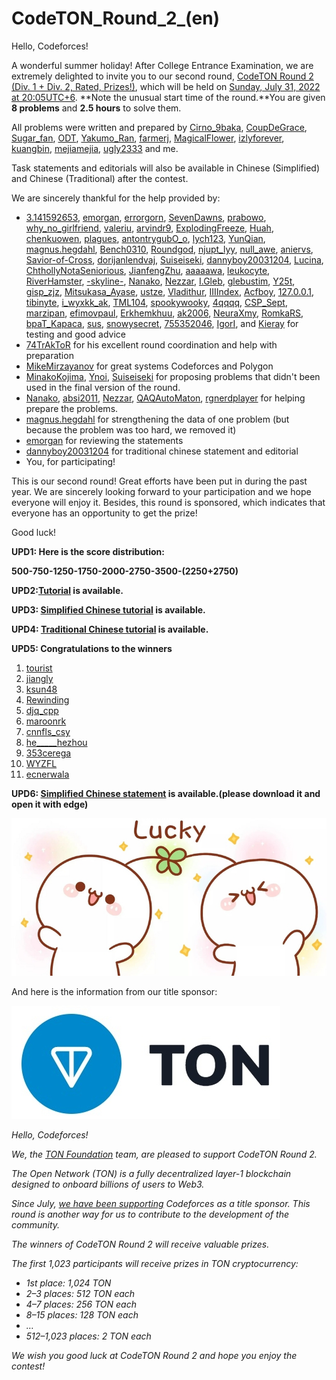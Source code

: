 # CodeTON_Round_2_(en)

Hello, Codeforces!

A wonderful summer holiday! After College Entrance Examination, we are extremely delighted to invite you to our second round, [CodeTON Round 2 (Div. 1 + Div. 2, Rated, Prizes!)](https://codeforces.com/contest/1704), which will be held on [Sunday, July 31, 2022 at 20:05UTC+6](https://codeforces.com/https://www.timeanddate.com/worldclock/fixedtime.html?day=31&month=7&year=2022&hour=17&min=5&sec=0&p1=166). **Note the unusual start time of the round.**You are given **8 problems** and **2.5 hours** to solve them.

All problems were written and prepared by [Cirno_9baka](https://codeforces.com/profile/Cirno_9baka "International Grandmaster Cirno_9baka"), [CoupDeGrace](https://codeforces.com/profile/CoupDeGrace "Master CoupDeGrace"), [Sugar_fan](https://codeforces.com/profile/Sugar_fan "Legendary Grandmaster Sugar_fan"), [ODT](https://codeforces.com/profile/ODT "Master ODT"), [Yakumo_Ran](https://codeforces.com/profile/Yakumo_Ran "Master Yakumo_Ran"), [farmerj](https://codeforces.com/profile/farmerj "Expert farmerj"), [MagicalFlower](https://codeforces.com/profile/MagicalFlower "Grandmaster MagicalFlower"), [izlyforever](https://codeforces.com/profile/izlyforever "Candidate Master izlyforever"), [kuangbin](https://codeforces.com/profile/kuangbin "Master kuangbin"), [mejiamejia](https://codeforces.com/profile/mejiamejia "Expert mejiamejia"), [ugly2333](https://codeforces.com/profile/ugly2333 "Legendary Grandmaster ugly2333") and me. 

Task statements and editorials will also be available in Chinese (Simplified) and Chinese (Traditional) after the contest.

We are sincerely thankful for the help provided by:

 * [3.141592653](https://codeforces.com/profile/3.141592653 "Grandmaster 3.141592653"), [emorgan](https://codeforces.com/profile/emorgan "Grandmaster emorgan"), [errorgorn](https://codeforces.com/profile/errorgorn "International Grandmaster errorgorn"), [SevenDawns](https://codeforces.com/profile/SevenDawns "Master SevenDawns"), [prabowo](https://codeforces.com/profile/prabowo "Grandmaster prabowo"), [why_no_girlfriend](https://codeforces.com/profile/why_no_girlfriend "International Grandmaster why_no_girlfriend"), [valeriu](https://codeforces.com/profile/valeriu "Master valeriu"), [arvindr9](https://codeforces.com/profile/arvindr9 "Master arvindr9"), [ExplodingFreeze](https://codeforces.com/profile/ExplodingFreeze "Master ExplodingFreeze"), [Huah](https://codeforces.com/profile/Huah "Grandmaster Huah"), [chenkuowen](https://codeforces.com/profile/chenkuowen "Grandmaster chenkuowen"), [plagues](https://codeforces.com/profile/plagues "Master plagues"), [antontrygubO_o](https://codeforces.com/profile/antontrygubO_o "International Grandmaster antontrygubO_o"), [lych123](https://codeforces.com/profile/lych123 "Master lych123"), [YunQian](https://codeforces.com/profile/YunQian "Master YunQian"), [magnus.hegdahl](https://codeforces.com/profile/magnus.hegdahl "Master magnus.hegdahl"), [Bench0310](https://codeforces.com/profile/Bench0310 "Grandmaster Bench0310"), [Roundgod](https://codeforces.com/profile/Roundgod "Grandmaster Roundgod"), [njupt_lyy](https://codeforces.com/profile/njupt_lyy "Master njupt_lyy"), [null_awe](https://codeforces.com/profile/null_awe "Master null_awe"), [aniervs](https://codeforces.com/profile/aniervs "Expert aniervs"), [Savior-of-Cross](https://codeforces.com/profile/Savior-of-Cross "Grandmaster Savior-of-Cross"), [dorijanlendvaj](https://codeforces.com/profile/dorijanlendvaj "International Grandmaster dorijanlendvaj"), [Suiseiseki](https://codeforces.com/profile/Suiseiseki "International Grandmaster Suiseiseki"), [dannyboy20031204](https://codeforces.com/profile/dannyboy20031204 "Master dannyboy20031204"), [Lucina](https://codeforces.com/profile/Lucina "Master Lucina"), [ChthollyNotaSeniorious](https://codeforces.com/profile/ChthollyNotaSeniorious "Master ChthollyNotaSeniorious"), [JianfengZhu](https://codeforces.com/profile/JianfengZhu "International Grandmaster JianfengZhu"), [aaaaawa](https://codeforces.com/profile/aaaaawa "Grandmaster aaaaawa"), [leukocyte](https://codeforces.com/profile/leukocyte "International Master leukocyte"), [RiverHamster](https://codeforces.com/profile/RiverHamster "Grandmaster RiverHamster"), [-skyline-](https://codeforces.com/profile/-skyline- "International Grandmaster -skyline-"), [Nanako](https://codeforces.com/profile/Nanako "Master Nanako"), [Nezzar](https://codeforces.com/profile/Nezzar "Candidate Master Nezzar"), [I.Gleb](https://codeforces.com/profile/I.Gleb "Master I.Gleb"), [glebustim](https://codeforces.com/profile/glebustim "Master glebustim"), [Y25t](https://codeforces.com/profile/Y25t "International Grandmaster Y25t"), [gisp_zjz](https://codeforces.com/profile/gisp_zjz "International Grandmaster gisp_zjz"), [Mitsukasa_Ayase](https://codeforces.com/profile/Mitsukasa_Ayase "Master Mitsukasa_Ayase"), [ustze](https://codeforces.com/profile/ustze "Grandmaster ustze"), [Vladithur](https://codeforces.com/profile/Vladithur "Master Vladithur"), [IIIIndex](https://codeforces.com/profile/IIIIndex "Candidate Master IIIIndex"), [Acfboy](https://codeforces.com/profile/Acfboy "Candidate Master Acfboy"), [127.0.0.1](https://codeforces.com/profile/127.0.0.1 "Candidate Master 127.0.0.1"), [tibinyte](https://codeforces.com/profile/tibinyte "Expert tibinyte"), [i_wyxkk_ak](https://codeforces.com/profile/i_wyxkk_ak "Expert i_wyxkk_ak"), [TML104](https://codeforces.com/profile/TML104 "Expert TML104"), [spookywooky](https://codeforces.com/profile/spookywooky "Expert spookywooky"), [4qqqq](https://codeforces.com/profile/4qqqq "Expert 4qqqq"), [CSP_Sept](https://codeforces.com/profile/CSP_Sept "Expert CSP_Sept"), [marzipan](https://codeforces.com/profile/marzipan "Expert marzipan"), [efimovpaul](https://codeforces.com/profile/efimovpaul "Expert efimovpaul"), [Erkhemkhuu](https://codeforces.com/profile/Erkhemkhuu "Expert Erkhemkhuu"), [ak2006](https://codeforces.com/profile/ak2006 "Specialist ak2006"), [NeuraXmy](https://codeforces.com/profile/NeuraXmy "Candidate Master NeuraXmy"), [RomkaRS](https://codeforces.com/profile/RomkaRS "Pupil RomkaRS"), [bpaT_Kapaca](https://codeforces.com/profile/bpaT_Kapaca "Pupil bpaT_Kapaca"), [sus](https://codeforces.com/profile/sus "Pupil sus"), [snowysecret](https://codeforces.com/profile/snowysecret "Master snowysecret"), [755352046](https://codeforces.com/profile/755352046 "Candidate Master 755352046"), [IgorI](https://codeforces.com/profile/IgorI "Grandmaster IgorI"), and [Kieray](https://codeforces.com/profile/Kieray "Newbie Kieray") for testing and good advice
* [74TrAkToR](https://codeforces.com/profile/74TrAkToR "Grandmaster 74TrAkToR") for his excellent round coordination and help with preparation
* [MikeMirzayanov](https://codeforces.com/profile/MikeMirzayanov "Headquarters, MikeMirzayanov") for great systems Codeforces and Polygon
* [MinakoKojima](https://codeforces.com/profile/MinakoKojima "Candidate Master MinakoKojima"), [Ynoi](https://codeforces.com/profile/Ynoi "Candidate Master Ynoi"), [Suiseiseki](https://codeforces.com/profile/Suiseiseki "International Grandmaster Suiseiseki") for proposing problems that didn't been used in the final version of the round.
* [Nanako](https://codeforces.com/profile/Nanako "Master Nanako"), [absi2011](https://codeforces.com/profile/absi2011 "Pupil absi2011"), [Nezzar](https://codeforces.com/profile/Nezzar "Candidate Master Nezzar"), [QAQAutoMaton](https://codeforces.com/profile/QAQAutoMaton "Legendary Grandmaster QAQAutoMaton"), [rgnerdplayer](https://codeforces.com/profile/rgnerdplayer "Master rgnerdplayer") for helping prepare the problems.
* [magnus.hegdahl](https://codeforces.com/profile/magnus.hegdahl "Master magnus.hegdahl") for strengthening the data of one problem (but because the problem was too hard, we removed it)
* [emorgan](https://codeforces.com/profile/emorgan "Grandmaster emorgan") for reviewing the statements
* [dannyboy20031204](https://codeforces.com/profile/dannyboy20031204 "Master dannyboy20031204") for traditional chinese statement and editorial
* You, for participating!

This is our second round! Great efforts have been put in during the past year. We are sincerely looking forward to your participation and we hope everyone will enjoy it. Besides, this round is sponsored, which indicates that everyone has an opportunity to get the prize!

Good luck!

**UPD1: Here is the score distribution:**

**500-750-1250-1750-2000-2750-3500-(2250+2750)**

**UPD2:[Tutorial](Tutorial_(en).md) is available.**

**UPD3: [Simplified Chinese tutorial](https://codeforces.com/https://www.cnblogs.com/aaaaawa/p/16538468.html) is available.**

**UPD4: [Traditional Chinese tutorial](https://codeforces.com/https://hackmd.io/nSTr3Ky4SyWNyvatJOXefw?view) is available.**

**UPD5: Congratulations to the winners**

 1. [tourist](https://codeforces.com/profile/tourist "Legendary Grandmaster tourist")
2. [jiangly](https://codeforces.com/profile/jiangly "Legendary Grandmaster jiangly")
3. [ksun48](https://codeforces.com/profile/ksun48 "Legendary Grandmaster ksun48")
4. [Rewinding](https://codeforces.com/profile/Rewinding "Legendary Grandmaster Rewinding")
5. [djq_cpp](https://codeforces.com/profile/djq_cpp "Legendary Grandmaster djq_cpp")
6. [maroonrk](https://codeforces.com/profile/maroonrk "Legendary Grandmaster maroonrk")
7. [cnnfls_csy](https://codeforces.com/profile/cnnfls_csy "Legendary Grandmaster cnnfls_csy")
8. [he_____hezhou](https://codeforces.com/profile/he_____hezhou "Legendary Grandmaster he_____hezhou")
9. [353cerega](https://codeforces.com/profile/353cerega "International Grandmaster 353cerega")
10. [WYZFL](https://codeforces.com/profile/WYZFL "International Grandmaster WYZFL")
11. [ecnerwala](https://codeforces.com/profile/ecnerwala "Legendary Grandmaster ecnerwala")

**UPD6: [Simplified Chinese statement](https://codeforces.com/contest/1704/attachments/download/16830/Schinese_Statements_mod.mhtml) is available.(please download it and open it with edge)** 

 ![](images/8c9752450c96bcebeb0c426e6e2b86ca4a2372e4.jpg)   
   


And here is the information from our title sponsor:

![](images/ce9f87d5c429f47e7691bef3a8934ebf36af3f15.jpg)

*Hello, Codeforces!*

*We, the [TON Foundation](https://codeforces.com/https://ton.org/) team, are pleased to support CodeTON Round 2.*

*The Open Network (TON) is a fully decentralized layer-1 blockchain designed to onboard billions of users to Web3.*

*Since July, [we have been supporting](https://codeforces.com/blog/entry/104544) Codeforces as a title sponsor. This round is another way for us to contribute to the development of the community.*

*The winners of CodeTON Round 2 will receive valuable prizes.*

*The first 1,023 participants will receive prizes in TON cryptocurrency:*

 * *1st place: 1,024 TON*
* *2–3 places: 512 TON each*
* *4–7 places: 256 TON each*
* *8–15 places: 128 TON each*
* *…*
* *512–1,023 places: 2 TON each*

*We wish you good luck at CodeTON Round 2 and hope you enjoy the contest!*


